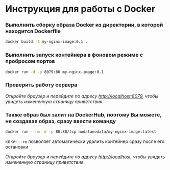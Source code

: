 # Инструкция для работы с Docker

### Выполнить сборку образа Docker из директории, в которой находится Dockerfile

```bash
docker build -t my-nginx-image:0.1 .
```

### Выполнить запуск контейнера в фоновом режиме с пробросом портов

```bash
docker run -d -p 8079:80 my-nginx-image:0.1
```

### Проверить работу сервера

*Откройте браузер и перейдите по адресу <http://localhost:8079>, чтобы увидеть измененную страницу приветствия.*

### Также образ был залит на DockerHub, поэтому Вы можете, не создавая образ, сразу ввести команду

```bash
docker run --rm -d -p 80:80/tcp nodatanodata/my-nginx-image:latest 
```

ключ `--rm` позволяет автоматически удалить контейнер сразу после его остановки

*Откройте браузер и перейдите по адресу <http://localhost>, чтобы увидеть измененную страницу приветствия.*
